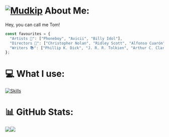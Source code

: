 # [![Mudkip](https://img.pokemondb.net/sprites/black-white/anim/normal/mudkip.gif)](https://pokemondb.net/pokedex/mudkip) About Me:
Hey, you can call me Tom!<br>

```js
const favourites = {
  "Artists 🎵": ["Phoneboy", "Avicii", "Billy Idol"],
  "Directors 🎥": ["Christopher Nolan", "Ridley Scott", "Alfonso Cuarón"],
  "Writers 📚": ["Phillip K. Dick", "J. R. R. Tolkien", "Arthur C. Clarke"]
};
```

# 💻 What I use:
[![Skills](https://skills.syvixor.com/api/icons?i=html,css,js,ts,nestjs,nextjs,react,nodejs,deno,python,java,lua,bash,postman,git,docker,kubernetes,sqlserver,sqlite,mysql,proxmox,capacitor,godot,obsidian&perline=12)](https://tomasmartinez.xyz)

# 📊 GitHub Stats:
![](https://github-readme-stats.vercel.app/api?username=shadow1363&theme=transparent&hide_border=true&include_all_commits=false&count_private=false)![](https://github-readme-stats.vercel.app/api/top-langs/?username=shadow1363&theme=transparent&hide_border=true&include_all_commits=false&count_private=false&layout=compact)
